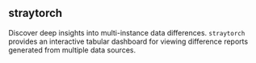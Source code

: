 ## straytorch

Discover deep insights into multi-instance data differences. `straytorch` provides an interactive tabular dashboard for viewing difference reports generated from multiple data sources.
